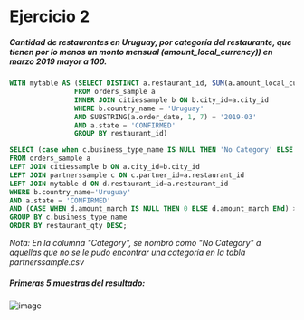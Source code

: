 # Ejercicio 2
##### Cantidad de restaurantes en Uruguay, por categoría del restaurante, que tienen por lo menos un monto mensual (amount_local_currency)) en marzo 2019 mayor a 100.
```sql
WITH mytable AS (SELECT DISTINCT a.restaurant_id, SUM(a.amount_local_currency) as amount_march
				FROM orders_sample a 
				INNER JOIN citiessample b ON b.city_id=a.city_id
				WHERE b.country_name = 'Uruguay' 
				AND SUBSTRING(a.order_date, 1, 7) = '2019-03'
				AND a.state = 'CONFIRMED'
				GROUP BY restaurant_id)

SELECT (case when c.business_type_name IS NULL THEN 'No Category' ELSE c.business_type_name END) AS category, count(DISTINCT a.restaurant_id) AS restaurant_qty
FROM orders_sample a 
LEFT JOIN citiessample b ON a.city_id=b.city_id
LEFT JOIN partnerssample c ON c.partner_id=a.restaurant_id
LEFT JOIN mytable d ON d.restaurant_id=a.restaurant_id
WHERE b.country_name='Uruguay'
AND a.state = 'CONFIRMED'
AND (CASE WHEN d.amount_march IS NULL THEN 0 ELSE d.amount_march ENd) >100
GROUP BY c.business_type_name
ORDER BY restaurant_qty DESC;
```
*Nota: En la columna "Category", se nombró como "No Category" a aquellas que no se le pudo encontrar una categoría en la tabla partnerssample.csv*
##### Primeras 5 muestras del resultado:
![image](https://user-images.githubusercontent.com/81542475/160055022-a82e3843-f15c-4399-a992-69f2fc8ce161.png)

